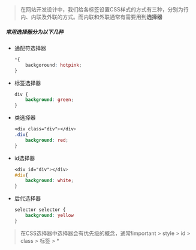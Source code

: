 > 在网站开发设计中，我们给各标签设置CSS样式的方式有三种，分别为行内、内联及外联的方式。而内联和外联通常有需要用到**选择器**

##### 常用选择器分为以下几种

- 通配符选择器
    ```css
    *{
        backgoround: hotpink;
    }

    ```
- 标签选择器
    ```css
    div {
        background: green;
    }
    ```

- 类选择器
    ```css
    <div class="div"></div>
    .div{
        background: red;
    }
    ```
- id选择器
    ```css
    <div id="div"></div>
    #div{
        background: white;
    }
    ```

- 后代选择器
    ```css
    selector selector {
        background: yellow
    }
    ```

> 在CSS选择器中选择器会有优先级的概念，通常!important > style > id > class > 标签 > *

